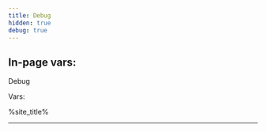 ```yaml
---
title: Debug
hidden: true
debug: true
---
```


<h2>In-page vars:</h2>
		
Debug

Vars:

%site_title%

---------



